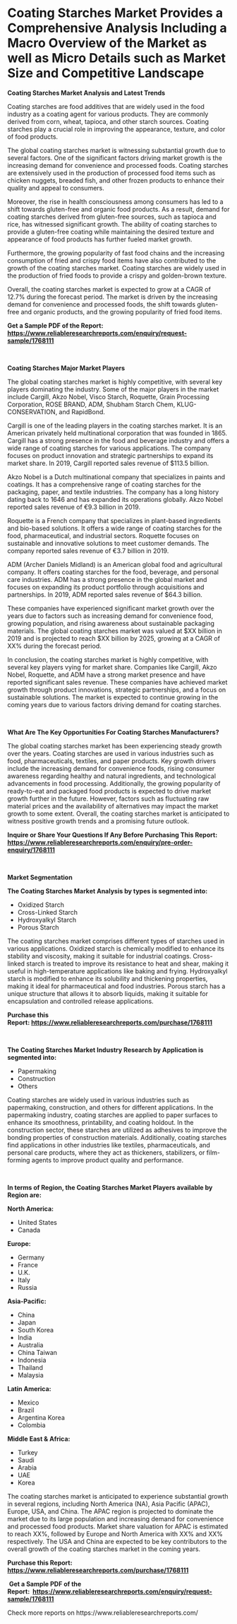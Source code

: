 <p><h1>Coating Starches Market Provides a Comprehensive Analysis Including a Macro Overview of the Market as well as Micro Details such as Market Size and Competitive Landscape</h1></p><p><strong>Coating Starches Market Analysis and Latest Trends</strong></p>
<p><p>Coating starches are food additives that are widely used in the food industry as a coating agent for various products. They are commonly derived from corn, wheat, tapioca, and other starch sources. Coating starches play a crucial role in improving the appearance, texture, and color of food products.</p><p>The global coating starches market is witnessing substantial growth due to several factors. One of the significant factors driving market growth is the increasing demand for convenience and processed foods. Coating starches are extensively used in the production of processed food items such as chicken nuggets, breaded fish, and other frozen products to enhance their quality and appeal to consumers.</p><p>Moreover, the rise in health consciousness among consumers has led to a shift towards gluten-free and organic food products. As a result, demand for coating starches derived from gluten-free sources, such as tapioca and rice, has witnessed significant growth. The ability of coating starches to provide a gluten-free coating while maintaining the desired texture and appearance of food products has further fueled market growth.</p><p>Furthermore, the growing popularity of fast food chains and the increasing consumption of fried and crispy food items have also contributed to the growth of the coating starches market. Coating starches are widely used in the production of fried foods to provide a crispy and golden-brown texture.</p><p>Overall, the coating starches market is expected to grow at a CAGR of 12.7% during the forecast period. The market is driven by the increasing demand for convenience and processed foods, the shift towards gluten-free and organic products, and the growing popularity of fried food items.</p></p>
<p><strong>Get a Sample PDF of the Report:&nbsp; <a href="https://www.reliableresearchreports.com/enquiry/request-sample/1768111">https://www.reliableresearchreports.com/enquiry/request-sample/1768111</a></strong></p>
<p>&nbsp;</p>
<p><strong>Coating Starches Major Market Players</strong></p>
<p><p>The global coating starches market is highly competitive, with several key players dominating the industry. Some of the major players in the market include Cargill, Akzo Nobel, Visco Starch, Roquette, Grain Processing Corporation, ROSE BRAND, ADM, Shubham Starch Chem, KLUG-CONSERVATION, and RapidBond.</p><p>Cargill is one of the leading players in the coating starches market. It is an American privately held multinational corporation that was founded in 1865. Cargill has a strong presence in the food and beverage industry and offers a wide range of coating starches for various applications. The company focuses on product innovation and strategic partnerships to expand its market share. In 2019, Cargill reported sales revenue of $113.5 billion.</p><p>Akzo Nobel is a Dutch multinational company that specializes in paints and coatings. It has a comprehensive range of coating starches for the packaging, paper, and textile industries. The company has a long history dating back to 1646 and has expanded its operations globally. Akzo Nobel reported sales revenue of €9.3 billion in 2019.</p><p>Roquette is a French company that specializes in plant-based ingredients and bio-based solutions. It offers a wide range of coating starches for the food, pharmaceutical, and industrial sectors. Roquette focuses on sustainable and innovative solutions to meet customer demands. The company reported sales revenue of €3.7 billion in 2019.</p><p>ADM (Archer Daniels Midland) is an American global food and agricultural company. It offers coating starches for the food, beverage, and personal care industries. ADM has a strong presence in the global market and focuses on expanding its product portfolio through acquisitions and partnerships. In 2019, ADM reported sales revenue of $64.3 billion.</p><p>These companies have experienced significant market growth over the years due to factors such as increasing demand for convenience food, growing population, and rising awareness about sustainable packaging materials. The global coating starches market was valued at $XX billion in 2019 and is projected to reach $XX billion by 2025, growing at a CAGR of XX% during the forecast period.</p><p>In conclusion, the coating starches market is highly competitive, with several key players vying for market share. Companies like Cargill, Akzo Nobel, Roquette, and ADM have a strong market presence and have reported significant sales revenue. These companies have achieved market growth through product innovations, strategic partnerships, and a focus on sustainable solutions. The market is expected to continue growing in the coming years due to various factors driving demand for coating starches.</p></p>
<p>&nbsp;</p>
<p><strong>What Are The Key Opportunities For Coating Starches Manufacturers?</strong></p>
<p><p>The global coating starches market has been experiencing steady growth over the years. Coating starches are used in various industries such as food, pharmaceuticals, textiles, and paper products. Key growth drivers include the increasing demand for convenience foods, rising consumer awareness regarding healthy and natural ingredients, and technological advancements in food processing. Additionally, the growing popularity of ready-to-eat and packaged food products is expected to drive market growth further in the future. However, factors such as fluctuating raw material prices and the availability of alternatives may impact the market growth to some extent. Overall, the coating starches market is anticipated to witness positive growth trends and a promising future outlook.</p></p>
<p><strong>Inquire or Share Your Questions If Any Before Purchasing This Report: <a href="https://www.reliableresearchreports.com/enquiry/pre-order-enquiry/1768111">https://www.reliableresearchreports.com/enquiry/pre-order-enquiry/1768111</a></strong></p>
<p>&nbsp;</p>
<p><strong>Market Segmentation</strong></p>
<p><strong>The Coating Starches Market Analysis by types is segmented into:</strong></p>
<p><ul><li>Oxidized Starch</li><li>Cross-Linked Starch</li><li>Hydroxyalkyl Starch</li><li>Porous Starch</li></ul></p>
<p><p>The coating starches market comprises different types of starches used in various applications. Oxidized starch is chemically modified to enhance its stability and viscosity, making it suitable for industrial coatings. Cross-linked starch is treated to improve its resistance to heat and shear, making it useful in high-temperature applications like baking and frying. Hydroxyalkyl starch is modified to enhance its solubility and thickening properties, making it ideal for pharmaceutical and food industries. Porous starch has a unique structure that allows it to absorb liquids, making it suitable for encapsulation and controlled release applications.</p></p>
<p><strong>Purchase this Report:&nbsp;<a href="https://www.reliableresearchreports.com/purchase/1768111">https://www.reliableresearchreports.com/purchase/1768111</a></strong></p>
<p>&nbsp;</p>
<p><strong>The Coating Starches Market Industry Research by Application is segmented into:</strong></p>
<p><ul><li>Papermaking</li><li>Construction</li><li>Others</li></ul></p>
<p><p>Coating starches are widely used in various industries such as papermaking, construction, and others for different applications. In the papermaking industry, coating starches are applied to paper surfaces to enhance its smoothness, printability, and coating holdout. In the construction sector, these starches are utilized as adhesives to improve the bonding properties of construction materials. Additionally, coating starches find applications in other industries like textiles, pharmaceuticals, and personal care products, where they act as thickeners, stabilizers, or film-forming agents to improve product quality and performance.</p></p>
<p>&nbsp;</p>
<p><strong>In terms of Region, the Coating Starches Market Players available by Region are:</strong></p>
<p>
    <p> <strong> North America: </strong>
        <ul>
            <li>United States</li>
            <li>Canada</li>
        </ul>
        </p> 
    <p> <strong> Europe: </strong>
        <ul>
            <li>Germany</li>
            <li>France</li>
            <li>U.K.</li>
            <li>Italy</li>
            <li>Russia</li>
        </ul>
        </p> 
    <p> <strong> Asia-Pacific: </strong>
        <ul>
            <li>China</li>
            <li>Japan</li>
            <li>South Korea</li>
            <li>India</li>
            <li>Australia</li>
            <li>China Taiwan</li>
            <li>Indonesia</li>
            <li>Thailand</li>
            <li>Malaysia</li>
        </ul>
        </p> 
    <p> <strong> Latin America: </strong>
        <ul>
            <li>Mexico</li>
            <li>Brazil</li>
            <li>Argentina Korea</li>
            <li>Colombia</li>
        </ul>
        </p> 
    <p> <strong> Middle East & Africa: </strong>
        <ul>
            <li>Turkey</li>
            <li>Saudi</li>
            <li>Arabia</li>
            <li>UAE</li>
            <li>Korea</li>
        </ul>
    </p>
    </p>
<p><p>The coating starches market is anticipated to experience substantial growth in several regions, including North America (NA), Asia Pacific (APAC), Europe, USA, and China. The APAC region is projected to dominate the market due to its large population and increasing demand for convenience and processed food products. Market share valuation for APAC is estimated to reach XX%, followed by Europe and North America with XX% and XX% respectively. The USA and China are expected to be key contributors to the overall growth of the coating starches market in the coming years.</p></p>
<p><strong>Purchase this Report: <a href="https://www.reliableresearchreports.com/purchase/1768111">https://www.reliableresearchreports.com/purchase/1768111</a></strong></p>
<p>&nbsp;<strong>Get a Sample PDF of the Report:&nbsp;&nbsp;<a href="https://www.reliableresearchreports.com/enquiry/request-sample/1768111">https://www.reliableresearchreports.com/enquiry/request-sample/1768111</a></strong></p>
<p><strong></strong></p>
<p>Check more reports on https://www.reliableresearchreports.com/</p>